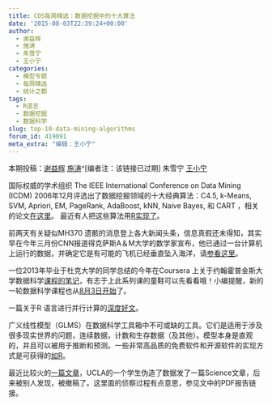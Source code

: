 ```yaml
---
title: COS每周精选：数据挖掘中的十大算法
date: '2015-08-03T22:39:24+00:00'
author:
  - 谢益辉
  - 施涛
  - 朱雪宁
  - 王小宁
categories:
  - 模型专题
  - 每周精选
  - 统计之都
tags:
  - R语言
  - 数据挖掘
  - 数据科学
slug: top-10-data-mining-algorithms
forum_id: 419091
meta_extra: "编辑：王小宁"
---
```


本期投稿：[谢益辉](http://yihui.name) [施涛](http://blog.cos.name/taoshi/)^[编者注：该链接已过期]
朱雪宁 [王小宁](http://www.weibo.com/p/1005051756465937/home?from=page_100505&mod=TAB&noscale_head=1#_0)

国际权威的学术组织 The IEEE International Conference on Data Mining (ICDM) 2006年12月评选出了数据挖掘领域的十大经典算法：C4.5, k-Means, SVM, Apriori, EM, PageRank, AdaBoost, kNN, Naive Bayes, 和 CART ，相关的论文[在这里](http://www.cs.umd.edu/~samir/498/10Algorithms-08.pdf)。
最近有人把这些算法用[R实现了](http://rayli.net/blog/data/top-10-data-mining-algorithms-in-plain-r/)。

<!--more-->

前两天有关疑似MH370 遗骸的消息登上各大新闻头条，信息真假还未得知，其实早在今年三月份CNN报道得克萨斯A＆M大学的数学家宣布，他已通过一台计算机上运行的数据，并确定它是有可能的飞机已经垂直坠入海洋，请[参看这里](http://www.cnn.com/2014/03/21/us/malaysia-airlines-flight-370-theories/index.html)。

一位2013年毕业于杜克大学的同学总结的今年在Coursera 上关于约翰霍普金斯大学数据科学[课程的笔记](https://sux13.github.io/DataScienceSpCourseNotes/)，有志于上此系列课的童鞋可以先看看哦！小编提醒，新的一轮数据科学课程也从[8月3日开始](https://www.coursera.org/specialization/jhudatascience/1?utm_source=spark&utm_medium=banner)了。

一篇关于R 语言进行并行计算的[深度好文](http://wrathematics.github.io/RparallelGuide/)。

广义线性模型（GLMS）在数据科学工具箱中不可或缺的工具。它们是适用于涉及很多现实世界的问题，连续数据，计数和生存数据（及其他）。模型本身是直观的，并且可以被用于推断和预测。一些非常高品质的免费软件和开源软件的实现方式是可获得的[如R](http://bwlewis.github.io/GLM/)。

最近比较火的[一篇文章](http://www.thisamericanlife.org/blog/2015/05/canvassers-study-in-episode-555-has-been-retracted)，UCLA的一个学生伪造了数据发了一篇Science文章，后来被别人发现，被撤稿了。这里面的侦察过程有点意思，参见文中的PDF报告链接。
